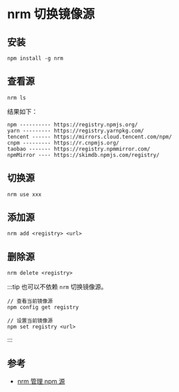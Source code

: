 # nrm 切换镜像源

## 安装

```
npm install -g nrm
```

## 查看源

```
nrm ls
```

结果如下：

```
npm ---------- https://registry.npmjs.org/
yarn --------- https://registry.yarnpkg.com/
tencent ------ https://mirrors.cloud.tencent.com/npm/
cnpm --------- https://r.cnpmjs.org/
taobao ------- https://registry.npmmirror.com/
npmMirror ---- https://skimdb.npmjs.com/registry/
```

## 切换源

```
nrm use xxx
```

## 添加源

```
nrm add <registry> <url>
```

## 删除源

```
nrm delete <registry>
```

:::tip
也可以不依赖 `nrm` 切换镜像源。

```
// 查看当前镜像源
npm config get registry

// 设置当前镜像源
npm set registry <url>
```

:::

## 参考

- [nrm 管理 npm 源](https://347830076.github.io/myBlog/npm/nrm.html)
